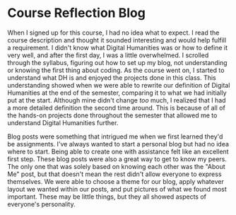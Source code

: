 # Course Reflection Blog
When I signed up for this course, I had no idea what to expect. I read the course description and thought it sounded interesting and would help fulfill a requirement. I didn't know what Digital Humanities was or how to define it very well, and after the first day, I was a little overwhelmed. I scrolled through the syllabus, figuring out how to set up my blog, not understanding or knowing the first thing about coding. As the course went on, I started to understand what DH is and enjoyed the projects done in this class. This understanding showed when we were able to rewrite our definition of Digital Humanities at the end of the semester, comparing it to what we had initially put at the start. Although mine didn't change *too* much, I realized that I had a more detailed definition the second time around. This is because of all of the hands-on projects done throughout the semester that allowed me to understand Digital Humanities further. 

Blog posts were something that intrigued me when we first learned they'd be assignments. I've always wanted to start a personal blog but had no idea where to start. Being able to create one with assistance felt like an excellent first step. These blog posts were also a great way to get to know my peers. The only one that was solely based on knowing each other was the "About Me" post, but that doesn't mean the rest didn't allow everyone to express themselves. We were able to choose a theme for our blog, apply whatever layout we wanted within our posts, and put pictures of what we found most important. These may be little things, but they all showed aspects of everyone's personality. 

